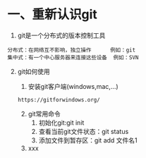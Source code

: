 # 一、重新认识git

1. git是一个分布式的版本控制工具

```
分布式：在网络互不影响，独立操作      例如：git
集中式：有一个中心服务器来连接这些设备  例如：SVN
```

2. git如何使用

    1. 安装git客户端(windows,mac,...)

     ```
    https://gitforwindows.org/
     ```
    2. git常用命令
        1. 初始化git:git init
        2. 查看当前git文件状态：git status
        3. 添加文件到暂存区：git add 文件名1 
    3. xxx

    

​	